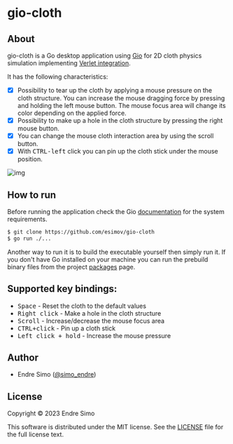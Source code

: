 # gio-cloth

## About
gio-cloth is a Go desktop application using [Gio](https://gioui.org) for 2D cloth physics simulation implementing [Verlet integration](https://en.wikipedia.org/wiki/Verlet_inteegration).

It has the following characteristics:
- [x] Possibility to tear up the cloth by applying a mouse pressure on the cloth structure. You can increase the mouse dragging force by pressing and holding the left mouse button. The mouse focus area will change its color depending on the applied force.
- [x] Possibility to make up a hole in the cloth structure by pressing the right mouse button.
- [x] You can change the mouse cloth interaction area by using the scroll button.
- [x] With <kbd>CTRL-left</kbd> click you can pin up the cloth stick under the mouse position.

![img](./cloth-sim.gif)

## How to run
Before running the application check the Gio [documentation](https://gioui.org/doc/install) for the system requirements.

```bash
$ git clone https://github.com/esimov/gio-cloth
$ go run ./...
```

Another way to run it is to build the executable yourself then simply run it. If you don't have Go installed on your machine you can run the prebuild binary files from the project [packages](https://github.com/esimov/gio-cloth/packages) page.

## Supported key bindings:
* <kbd>Space</kbd> - Reset the cloth to the default values
* <kbd>Right click</kbd> - Make a hole in the cloth structure
* <kbd>Scroll</kbd> - Increase/decrease the mouse focus area
* <kbd>CTRL+click</kbd> - Pin up a cloth stick
* <kbd>Left click + hold</kbd> - Increase the mouse pressure

## Author
* Endre Simo ([@simo_endre](https://twitter.com/simo_endre))

## License
Copyright © 2023 Endre Simo

This software is distributed under the MIT license. See the [LICENSE](https://github.com/esimov/gio-cloth/blob/master/LICENSE) file for the full license text.